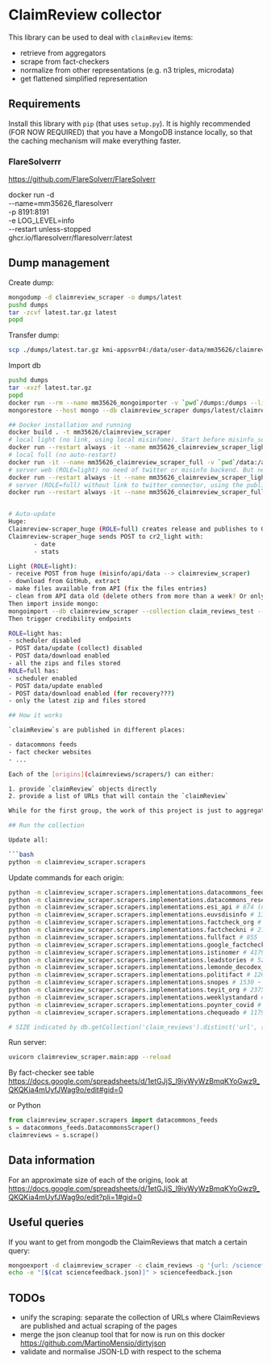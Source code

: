 # ClaimReview collector

This library can be used to deal with `claimReview` items:
- retrieve from aggregators
- scrape from fact-checkers
- normalize from other representations (e.g. n3 triples, microdata)
- get flattened simplified representation

## Requirements

Install this library with `pip` (that uses `setup.py`).
It is highly recommended (FOR NOW REQUIRED) that you have a MongoDB instance locally, so that the caching mechanism will make everything faster.

### FlareSolverrr

https://github.com/FlareSolverr/FlareSolverr

docker run -d \
  --name=mm35626_flaresolverr \
  -p 8191:8191 \
  -e LOG_LEVEL=info \
  --restart unless-stopped \
  ghcr.io/flaresolverr/flaresolverr:latest


## Dump management

Create dump:
```bash
mongodump -d claimreview_scraper -o dumps/latest
pushd dumps
tar -zcvf latest.tar.gz latest
popd
```

Transfer dump:
```bash
scp ./dumps/latest.tar.gz kmi-appsvr04:/data/user-data/mm35626/claimreview-scraper/dumps/latest.tar.gz
```

Import db
```bash
pushd dumps
tar -xvzf latest.tar.gz
popd
docker run --rm --name mm35626_mongoimporter -v `pwd`/dumps:/dumps --link=mm35626_mongo:mongo -it mongo bash
mongorestore --host mongo --db claimreview_scraper dumps/latest/claimreview_scraper

## Docker installation and running
docker build . -t mm35626/claimreview_scraper
# local light (no link, using local misinfome). Start before misinfo_server
docker run --restart always -it --name mm35626_claimreview_scraper_light -v `pwd`/.env:/app/.env -v `pwd`/data:/app/data -v `pwd`/claimreview_scraper:/app/claimreview_scraper --link=mm35626_mongo:mongo -e MONGO_HOST=mongo:27017 -p 20400:8000 -e ROLE=light mm35626/claimreview_scraper
# local full (no auto-restart)
docker run -it --name mm35626_claimreview_scraper_full -v `pwd`/data:/app/data -v `pwd`/.env:/app/.env -v `pwd`/claimreview_scraper:/app/claimreview_scraper --link=mm35626_flaresolverr:flaresolverr -e FLARESOLVERR_HOST=flaresolverr --link=mm35626_mongo:mongo -e MONGO_HOST=mongo:27017 -e MISINFO_BACKEND="http://misinfo_server:5000" --link=mm35626_misinfo_server:misinfo_server -e TWITTER_CONNECTOR="http://misinfo_server:5000/misinfo/api/twitter" -p 20500:8000 -e ROLE=full mm35626/claimreview_scraper
# server web (ROLE=light) no need of twitter or misinfo backend. But need of credibility backend
docker run --restart always -it --name mm35626_claimreview_scraper_light -v `pwd`/.env:/app/.env -v `pwd`/data:/app/data -v `pwd`/claimreview_scraper:/app/claimreview_scraper --link=mm35626_mongo:mongo -e MONGO_HOST=mongo:27017 -p 127.0.0.1:20400:8000 -e ROLE=light mm35626/claimreview_scraper
# server (ROLE=full) without link to twitter_connector, using the public misinfome API. Credibility need for IFCN only (through misinfomeAPI)
docker run --restart always -it --name mm35626_claimreview_scraper_full -v `pwd`/.env:/app/.env -v `pwd`/data:/app/data -v `pwd`/claimreview_scraper:/app/claimreview_scraper --link=mm35626_flaresolverr:flaresolverr -e FLARESOLVERR_HOST=flaresolverr:8191 --link=mm35626_mongo:mongo -e MONGO_HOST=mongo:27017 -e MISINFO_BACKEND="https://misinfo.me" -e TWITTER_CONNECTOR="https://misinfo.me/misinfo/api/twitter" -p 20500:8000 -e ROLE=full -e PUBLISH_GITHUB=true mm35626/claimreview_scraper


# Auto-update
Huge:
Claimreview-scraper_huge (ROLE=full) creates release and publishes to GitHub
Claimreview-scraper_huge sends POST to cr2_light with:
       - date
       - stats

Light (ROLE=light):
- receive POST from huge (misinfo/api/data --> claimreview_scraper)
- download from GitHub, extract
- make files available from API (fix the files entries)
- clean from API data old (delete others from more than a week? Or only keep zips?)
Then import inside mongo:
mongoimport --db claimreview_scraper --collection claim_reviews_test --file data/latest/claim_reviews_raw.json --jsonArray
Then trigger credibility endpoints

ROLE=light has:
- scheduler disabled
- POST data/update (collect) disabled
- POST data/download enabled
- all the zips and files stored
ROLE=full has:
- scheduler enabled
- POST data/update enabled
- POST data/download enabled (for recovery???)
- only the latest zip and files stored

## How it works

`claimReview`s are published in different places:

- datacommons feeds
- fact checker websites
- ...

Each of the [origins](claimreviews/scrapers/) can either:

1. provide `claimReview` objects directly
2. provide a list of URLs that will contain the `claimReview`

While for the first group, the work of this project is just to aggregate them, the second requires scraping the pages and dealing with possibly broken metadata.

## Run the collection

Update all:

```bash
python -m claimreview_scraper.scrapers
```

Update commands for each origin:

```bash
python -m claimreview_scraper.scrapers.implementations.datacommons_feeds # 19161 ~ 10s
python -m claimreview_scraper.scrapers.implementations.datacommons_research_dataset # 5776
python -m claimreview_scraper.scrapers.implementations.esi_api # 674 (not available outside OU) --> REMOVED, too wrong!
python -m claimreview_scraper.scrapers.implementations.euvsdisinfo # 13616 ~ 2m 5s
python -m claimreview_scraper.scrapers.implementations.factcheck_org # 623 ~ 11m 33s (not using sharethefacts anymore)
python -m claimreview_scraper.scrapers.implementations.factcheckni # 21 ~ 3m 29s
python -m claimreview_scraper.scrapers.implementations.fullfact # 855   ~1m 36s
python -m claimreview_scraper.scrapers.implementations.google_factcheck_explorer # 99828 ~3m 18s
python -m claimreview_scraper.scrapers.implementations.istinomer # 4179 ~ 14m 23s (ERROR: microdata does not contain anymore full ClaimReview)
python -m claimreview_scraper.scrapers.implementations.leadstories # 5219 ~ 9m 43s
python -m claimreview_scraper.scrapers.implementations.lemonde_decodex_hoax # 479 ~ 4s
python -m claimreview_scraper.scrapers.implementations.politifact # 1263 ~ 28m 22s
python -m claimreview_scraper.scrapers.implementations.snopes # 1530 ~ 36m 35s
python -m claimreview_scraper.scrapers.implementations.teyit_org # 2375 ~ 1m 27s
python -m claimreview_scraper.scrapers.implementations.weeklystandard # 102 ~ 43s
python -m claimreview_scraper.scrapers.implementations.poynter_covid # 9992 ~ 18m 17s
python -m claimreview_scraper.scrapers.implementations.chequeado # 1179 ~ 49m 0s

# SIZE indicated by db.getCollection('claim_reviews').distinct('url', {retrieved_by: 'COLLECTION_NAME'})
```

Run server: 
```bash
uvicorn claimreview_scraper.main:app --reload
```

By fact-checker see table https://docs.google.com/spreadsheets/d/1etGJjS_l9iyWyWzBmqKYoGwz9_QKQKia4mUyfJWag9o/edit#gid=0

or Python
```python
from claimreview_scraper.scrapers import datacommons_feeds
s = datacommons_feeds.DatacommonsScraper()
claimreviews = s.scrape()
```

## Data information

For an approximate size of each of the origins, look at https://docs.google.com/spreadsheets/d/1etGJjS_l9iyWyWzBmqKYoGwz9_QKQKia4mUyfJWag9o/edit?pli=1#gid=0

## Useful queries

If you want to get from mongodb the ClaimReviews that match a certain query:

```bash
mongoexport -d claimreview_scraper -c claim_reviews -q '{url: /sciencefeedback|climatefeedback|healthfeedback/}' | sed '$!s/$/,/' > sciencefeedback.json
echo -e "[$(cat sciencefeedback.json)]" > sciencefeedback.json
```

## TODOs

- unify the scraping: separate the collection of URLs where ClaimReviews are published and actual scraping of the pages
- merge the json cleanup tool that for now is run on this docker https://github.com/MartinoMensio/dirtyjson
- validate and normalise JSON-LD with respect to the schema
